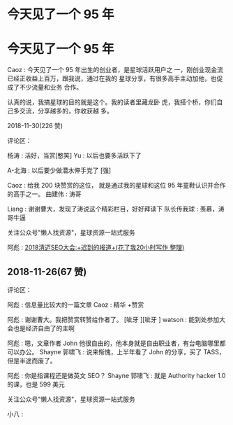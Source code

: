 # 今天见了一个 95 年

# 今天见了一个 95 年

Caoz : 今天见了一个 95 年出生的创业者，是星球活跃用户之 一，刚创业现金流已经正收益上百万，跟我说，通过在我的 星球分享，有很多高手主动加他，也促成了不少流量和业务 合作。

认真的说，我搞星球的目的就是这个。我的读者里藏龙卧 虎，我搭个桥，你们自己多交流，分享越多的，你收获越 多。

2018-11-30(226 赞)

评论区：

杨涛 : 活好，当赏[憨笑] Yu : 以后也要多活跃下了

A-北海 : 以后要少做潜水伸手党了 [强]

Caoz : 给我 200 块赞赏的这位， 就是通过我的星球和这位 95 年童鞋认识并合作的高手之一。 曲建伟 : 涛哥

Liang : 谢谢曹大，发现了涛说这个精彩栏目，好好拜读下 队长传我球 : 羡慕，涛哥牛逼

关注公众号"懒人找资源"，星球资源一站式服务

阿彪 : [2018](https://mp.weixin.qq.com/s/W2U5KOil7XkkuO0omtlCTw)[清迈](https://mp.weixin.qq.com/s/W2U5KOil7XkkuO0omtlCTw)[SEO](https://mp.weixin.qq.com/s/W2U5KOil7XkkuO0omtlCTw)[大会](https://mp.weixin.qq.com/s/W2U5KOil7XkkuO0omtlCTw)[:+](https://mp.weixin.qq.com/s/W2U5KOil7XkkuO0omtlCTw)[迟到的报道](https://mp.weixin.qq.com/s/W2U5KOil7XkkuO0omtlCTw)[+(](https://mp.weixin.qq.com/s/W2U5KOil7XkkuO0omtlCTw)[花了我](https://mp.weixin.qq.com/s/W2U5KOil7XkkuO0omtlCTw)[20](https://mp.weixin.qq.com/s/W2U5KOil7XkkuO0omtlCTw)[小时写作 整理](https://mp.weixin.qq.com/s/W2U5KOil7XkkuO0omtlCTw)[)](https://mp.weixin.qq.com/s/W2U5KOil7XkkuO0omtlCTw)

## 2018-11-26(67 赞)

评论区：

阿彪 : 信息量比较大的一篇文章 Caoz : 精华 +赞赏

阿彪 : 谢谢曹大。我把赞赏转赞给作者了。 [呲牙 ][呲牙 ] watson : 能到处参加大会也是经济自由了的主啊

阿彪 : 嗯，文章作者 John 他很自由的，他本身就是自由职业者，有台电脑哪里都可以办公。 Shayne 郭啸飞 : 说来惭愧，上半年看了 John 的分享，买了 TASS，但是半途而废了。

阿彪 : 你是指课程还是做英文 SEO？ Shayne 郭啸飞 : 就是 Authority hacker 1.0 的课，也是 599 美元

关注公众号"懒人找资源"，星球资源一站式服务

小八 :